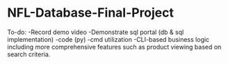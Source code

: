 # NFL-Database-Final-Project

To-do: 
-Record demo video 
  -Demonstrate sql portal (db & sql implementation)
  -code (py)
  -cmd utilization
-CLI-based business logic including more comprehensive features such as product viewing based on search criteria.


